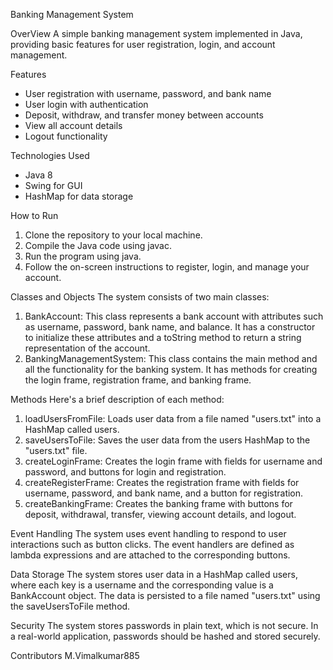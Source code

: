 Banking Management System

OverView
A simple banking management system implemented in Java, providing basic features for user registration, login, and account management.

Features

- User registration with username, password, and bank name
- User login with authentication
- Deposit, withdraw, and transfer money between accounts
- View all account details
- Logout functionality

Technologies Used

- Java 8
- Swing for GUI
- HashMap for data storage

How to Run

1. Clone the repository to your local machine.
2. Compile the Java code using javac.
3. Run the program using java.
4. Follow the on-screen instructions to register, login, and manage your account.

Classes and Objects
The system consists of two main classes:
1. BankAccount: This class represents a bank account with attributes such as username, password, bank name, and balance. It has a constructor to initialize these attributes and a toString method to return a string representation of the account.
2. BankingManagementSystem: This class contains the main method and all the functionality for the banking system. It has methods for creating the login frame, registration frame, and banking frame.

Methods
Here's a brief description of each method:
1. loadUsersFromFile: Loads user data from a file named "users.txt" into a HashMap called users.
2. saveUsersToFile: Saves the user data from the users HashMap to the "users.txt" file.
3. createLoginFrame: Creates the login frame with fields for username and password, and buttons for login and registration.
4. createRegisterFrame: Creates the registration frame with fields for username, password, and bank name, and a button for registration.
5. createBankingFrame: Creates the banking frame with buttons for deposit, withdrawal, transfer, viewing account details, and logout.

Event Handling
The system uses event handling to respond to user interactions such as button clicks. The event handlers are defined as lambda expressions and are attached to the corresponding buttons.

Data Storage
The system stores user data in a HashMap called users, where each key is a username and the corresponding value is a BankAccount object. The data is persisted to a file named "users.txt" using the saveUsersToFile method.

Security
The system stores passwords in plain text, which is not secure. In a real-world application, passwords should be hashed and stored securely.

Contributors
M.Vimalkumar885
